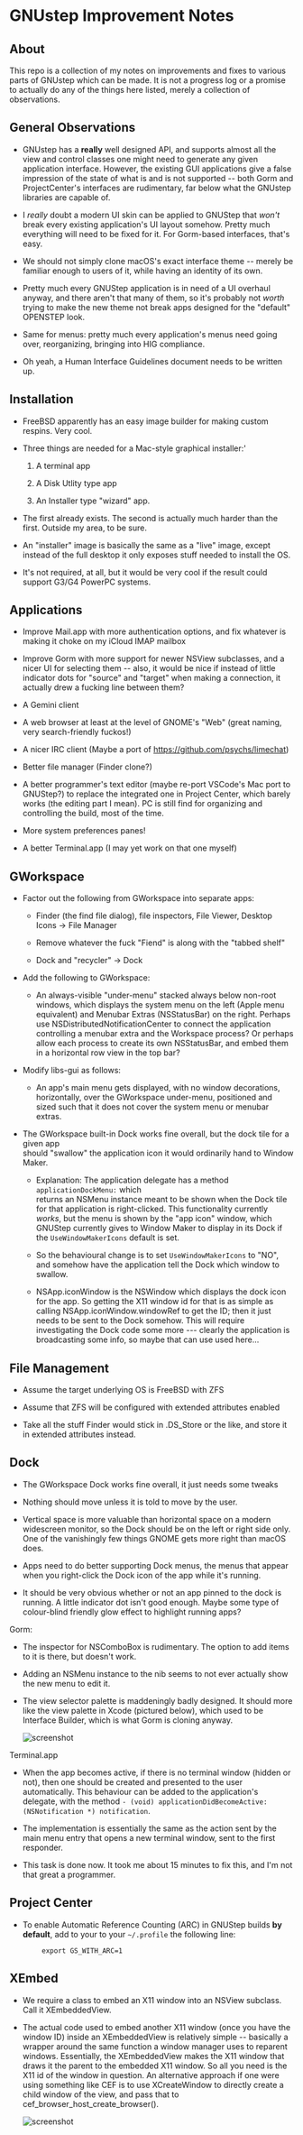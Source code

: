 # GNUstep Improvement Notes

## About

This repo is a collection of my notes on improvements and fixes to various parts of
GNUstep which can be made. It is not a progress log or a promise to actually do any
of the things here listed, merely a collection of observations.

## General Observations

- GNUstep has a **really** well designed API, and supports almost all the view and control
  classes one might need to generate any given application interface. However, the
  existing GUI applications give a false impression of the state of what is and is not
  supported -- both Gorm and ProjectCenter's interfaces are rudimentary, far below what
  the GNUstep libraries are capable of.

- I *really* doubt a modern UI skin can be applied to GNUStep that *won't* break every
  existing application's UI layout somehow. Pretty much everything will need to be fixed 
  for it. For Gorm-based interfaces, that's easy.

- We should not simply clone macOS's exact interface theme -- merely be familiar enough
  to users of it, while having an identity of its own.

- Pretty much every GNUStep application is in need of a UI overhaul anyway, and there aren't
  that many of them, so it's probably not *worth* trying to make the new theme not break apps
  designed for the "default" OPENSTEP look.

- Same for menus: pretty much every application's menus need going over, reorganizing,
  bringing into HIG compliance.

- Oh yeah, a Human Interface Guidelines document needs to be written up.

## Installation

- FreeBSD apparently has an easy image builder for making custom respins. Very cool.

- Three things are needed for a Mac-style graphical installer:'

    1. A terminal app

    2. A Disk Utlity type app

    3. An Installer type "wizard" app.

- The first already exists. The second is actually much harder than the first. Outside my
  area, to be sure.

- An "installer" image is basically the same as a "live" image, except instead of the full
  desktop it only exposes stuff needed to install the OS.

- It's not required, at all, but it would be very cool if the result could support G3/G4
  PowerPC systems.

## Applications
- Improve Mail.app with more authentication options, and fix whatever is making it choke on
  my iCloud IMAP mailbox

- Improve Gorm with more support for newer NSView subclasses, and a nicer UI for selecting
  them -- also, it would be nice if instead of little indicator dots for "source" and 
  "target" when making a connection, it actually drew a fucking line between them?

- A Gemini client

- A web browser at least at the level of GNOME's "Web" (great naming, very search-friendly
  fuckos!)

- A nicer IRC client (Maybe a port of https://github.com/psychs/limechat)

- Better file manager (Finder clone?)

- A better programmer's text editor (maybe re-port VSCode's Mac port to GNUStep?) to replace
  the integrated one in Project Center, which barely works (the editing part I mean). PC is
  still find for organizing and controlling the build, most of the time.

- More system preferences panes!

- A better Terminal.app (I may yet work on that one myself)

## GWorkspace

- Factor out the following from GWorkspace into separate apps:

  - Finder (the find file dialog), file inspectors, File Viewer, Desktop Icons -> File Manager
  
  - Remove whatever the fuck "Fiend" is along with the "tabbed shelf"
  
  - Dock and "recycler" -> Dock

- Add the following to GWorkspace:

  - An always-visible "under-menu" stacked always below non-root windows, which displays
    the system menu on the left (Apple menu equivalent) and Menubar Extras (NSStatusBar)
    on the right. Perhaps use NSDistributedNotificationCenter to connect the application 
    controlling a menubar extra and the Workspace process? Or perhaps allow each process 
    to create its own NSStatusBar, and embed them in a horizontal row view in the top bar?

- Modify libs-gui as follows:

  - An app's main menu gets displayed, with no window decorations, horizontally, over the 
    GWorkspace under-menu, positioned and sized such that it does not cover the system 
    menu or menubar extras.

- The GWorkspace built-in Dock works fine overall, but the dock tile for a given app     
  should "swallow" the application icon it would ordinarily hand to Window Maker.

  - Explanation: The application delegate has a method `applicationDockMenu:` which  
    returns an NSMenu instance meant to be shown when the Dock tile for that application 
    is right-clicked. This functionality currently *works*, but the menu is shown by the 
    "app icon" window, which GNUStep currently gives to Window Maker to display in its 
    Dock if the `UseWindowMakerIcons` default is set. 

  - So the behavioural change is to set `UseWindowMakerIcons` to "NO", and somehow have 
    the application tell the Dock which window to swallow.

  - NSApp.iconWindow is the NSWindow which displays the dock icon for the app. So getting 
    the X11 window id for that is as simple as calling NSApp.iconWindow.windowRef to get 
    the ID; then it just needs to be sent to the Dock somehow. This will require 
    investigating the Dock code some more --- clearly the application is broadcasting some info, so maybe that can use used here...

## File Management

- Assume the target underlying OS is FreeBSD with ZFS

- Assume that ZFS will be configured with extended attributes enabled

- Take all the stuff Finder would stick in .DS_Store or the like, and store it in
  extended attributes instead.

## Dock

- The GWorkspace Dock works fine overall, it just needs some tweaks

- Nothing should move unless it is told to move by the user.

- Vertical space is more valuable than horizontal space on a modern widescreen monitor,
  so the Dock should be on the left or right side only. One of the vanishingly few
  things GNOME gets more right than macOS does.
    
- Apps need to do better supporting Dock menus, the menus that appear when you right-click 
  the Dock icon of the app while it's running.

- It should be very obvious whether or not an app pinned to the dock is running. A little 
  indicator dot isn't good enough. Maybe some type of colour-blind friendly glow effect to
  highlight running apps?

Gorm:

- The inspector for NSComboBox is rudimentary. The option to add items to it is there, 
  but doesn't work.

- Adding an NSMenu instance to the nib seems to not ever actually show the new menu to edit it.

- The view selector palette is maddeningly badly designed. It should more like the view
  palette in Xcode (pictured below), which used to be Interface Builder, which is what Gorm
  is cloning anyway.

  ![screenshot](Images/961e3be968e30c47.png)

Terminal.app

- When the app becomes active, if there is no terminal window (hidden or not), then one should
  be created and presented to the user automatically. This behaviour can be added to the
  application's delegate, with the method `- (void) applicationDidBecomeActive: (NSNotification *) notification`. 

- The implementation is essentially the same as the action sent by the main menu entry that
  opens a new terminal window, sent to the first responder.

- This task is done now. It took me about 15 minutes to fix this, and I'm not that great
  a programmer.

## Project Center

- To enable Automatic Reference Counting (ARC) in GNUStep builds **by default**, add to your to your `~/.profile` the following line:

```
        export GS_WITH_ARC=1
```

## XEmbed
- We require a class to embed an X11 window into an NSView subclass. Call it XEmbeddedView.

- The actual code used to embed another X11 window (once you have the window ID) inside
  an XEmbeddedView is relatively simple -- basically a wrapper around the same function a
  window manager uses to reparent windows. Essentially, the XEmbeddedView makes the X11 
  window that draws it the parent to the embedded X11 window. So all you need is the X11
  id of the window in question. An alternative approach if one were using something like
  CEF is to use XCreateWindow to directly create a child window of the view, and pass that
  to cef_browser_host_create_browser(). 
  
  ![screenshot](Images/fdc096d11654f35c.png)